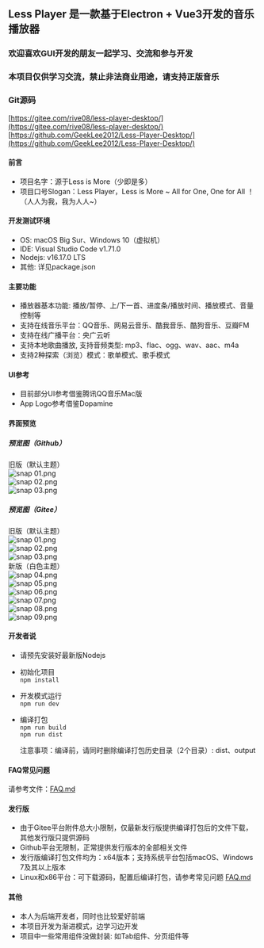 ## Less Player 是一款基于Electron + Vue3开发的音乐播放器  
### 欢迎喜欢GUI开发的朋友一起学习、交流和参与开发  
### 本项目仅供学习交流，禁止非法商业用途，请支持正版音乐 

### Git源码  
[https://gitee.com/rive08/less-player-desktop/](https://gitee.com/rive08/less-player-desktop/)  
[https://github.com/GeekLee2012/Less-Player-Desktop/](https://github.com/GeekLee2012/Less-Player-Desktop/)   

#### 前言
* 项目名字：源于Less is More（少即是多）
* 项目口号Slogan：Less Player，Less is More ~ All for One, One for All ！（人人为我，我为人人~）

#### 开发测试环境
* OS: macOS Big Sur、Windows 10（虚拟机）  
* IDE: Visual Studio Code v1.71.0  
* Nodejs: v16.17.0 LTS  
* 其他: 详见package.json  
  
#### 主要功能
* 播放器基本功能: 播放/暂停、上/下一首、进度条/播放时间、播放模式、音量控制等   
* 支持在线音乐平台：QQ音乐、网易云音乐、酷我音乐、酷狗音乐、豆瓣FM  
* 支持在线广播平台：央广云听  
* 支持本地歌曲播放, 支持音频类型: mp3、flac、ogg、wav、aac、m4a  
* 支持2种探索（浏览）模式：歌单模式、歌手模式  
  
#### UI参考
* 目前部分UI参考借鉴腾讯QQ音乐Mac版  
* App Logo参考借鉴Dopamine  
  
#### 界面预览  
##### 预览图（Github）  
旧版（默认主题）  
![snap 01.png](https://github.com/GeekLee2012/Less-Player/blob/main/snapshot/snap%2008.png)  
![snap 02.png](https://github.com/GeekLee2012/Less-Player/blob/main/snapshot/snap%2009.png)  
![snap 03.png](https://github.com/GeekLee2012/Less-Player/blob/main/snapshot/snap%2010.png)   
    
##### 预览图（Gitee）  
旧版（默认主题）  
![snap 01.png](https://gitee.com/rive08/resources/raw/master/less-player-desktop/snapshots/snap%2001.png)  
![snap 02.png](https://gitee.com/rive08/resources/raw/master/less-player-desktop/snapshots/snap%2002.png)  
![snap 03.png](https://gitee.com/rive08/resources/raw/master/less-player-desktop/snapshots/snap%2003.png)  
新版（白色主题）  
![snap 04.png](https://gitee.com/rive08/resources/raw/master/less-player-desktop/snapshots/snap%2004.png)  
![snap 05.png](https://gitee.com/rive08/resources/raw/master/less-player-desktop/snapshots/snap%2005.png)  
![snap 06.png](https://gitee.com/rive08/resources/raw/master/less-player-desktop/snapshots/snap%2006.png)  
![snap 07.png](https://gitee.com/rive08/resources/raw/master/less-player-desktop/snapshots/snap%2007.png)  
![snap 08.png](https://gitee.com/rive08/resources/raw/master/less-player-desktop/snapshots/snap%2008.png)  
![snap 09.png](https://gitee.com/rive08/resources/raw/master/less-player-desktop/snapshots/snap%2009.png)  
  
#### 开发者说
* 请预先安装好最新版Nodejs  
  
* 初始化项目  
  `npm install`
  
* 开发模式运行  
  `npm run dev`
  
* 编译打包  
  `npm run build`  
  `npm run dist`  
  
  注意事项：编译前，请同时删除编译打包历史目录（2个目录）:  dist、output  
  
#### FAQ常见问题
请参考文件：[FAQ.md](FAQ.md)  
    
#### 发行版  
* 由于Gitee平台附件总大小限制，仅最新发行版提供编译打包后的文件下载，其他发行版只提供源码  
* Github平台无限制，正常提供发行版本的全部相关文件  
* 发行版编译打包文件均为：x64版本；支持系统平台包括macOS、Windows 7及其以上版本  
* Linux和x86平台：可下载源码，配置后编译打包，请参考常见问题 [FAQ.md](FAQ.md)
  
#### 其他
* 本人为后端开发者，同时也比较爱好前端  
* 本项目开发为渐进模式，边学习边开发  
* 项目中一些常用组件没做封装: 如Tab组件、分页组件等  